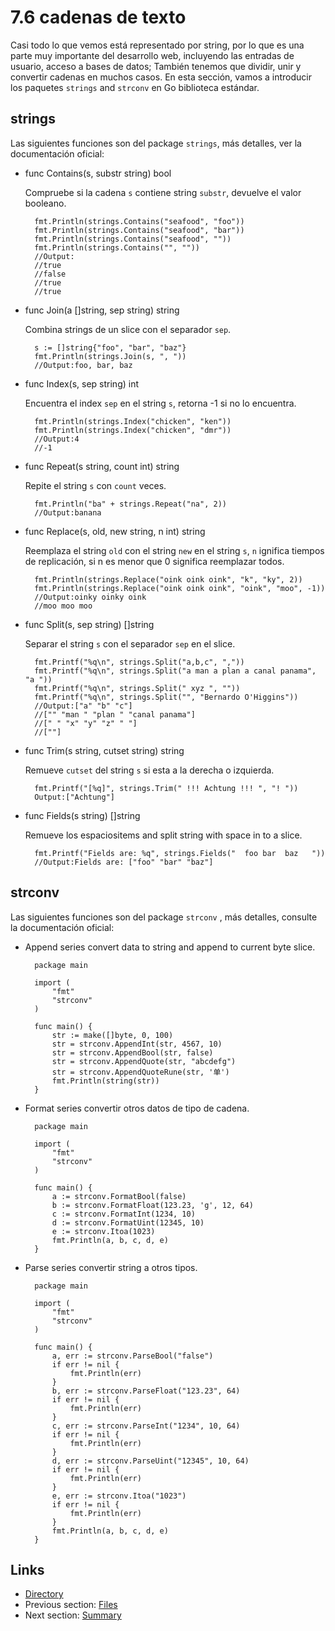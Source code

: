 # 7.6 cadenas de texto

Casi todo lo que vemos está representado por string, por lo que es una parte muy importante del desarrollo web, incluyendo las entradas de usuario, acceso a bases de datos; También tenemos que dividir, unir y convertir cadenas en muchos casos. En esta sección, vamos a introducir los paquetes `strings` and `strconv` en Go biblioteca estándar.

## strings

Las siguientes funciones son del package `strings`, más detalles, ver la documentación oficial:

- func Contains(s, substr string) bool

	Compruebe si la cadena `s`  contiene string `substr`, devuelve el valor booleano.
	
		fmt.Println(strings.Contains("seafood", "foo"))
		fmt.Println(strings.Contains("seafood", "bar"))
		fmt.Println(strings.Contains("seafood", ""))
		fmt.Println(strings.Contains("", ""))
		//Output:
		//true
		//false
		//true
		//true

- func Join(a []string, sep string) string

	Combina strings de un slice con el  separador `sep`.
	
		s := []string{"foo", "bar", "baz"}
		fmt.Println(strings.Join(s, ", "))
		//Output:foo, bar, baz		
			
- func Index(s, sep string) int 

	Encuentra el index  `sep` en el string `s`, retorna -1 si no lo encuentra.
	
		fmt.Println(strings.Index("chicken", "ken"))
		fmt.Println(strings.Index("chicken", "dmr"))
		//Output:4
		//-1

- func Repeat(s string, count int) string

	Repite el string `s` con `count` veces.
	
		fmt.Println("ba" + strings.Repeat("na", 2))
		//Output:banana

- func Replace(s, old, new string, n int) string

	Reemplaza el string `old` con el string `new` en el string `s`, `n` ignifica tiempos de replicación, si n es menor que 0 significa reemplazar todos.
	
		fmt.Println(strings.Replace("oink oink oink", "k", "ky", 2))
		fmt.Println(strings.Replace("oink oink oink", "oink", "moo", -1))
		//Output:oinky oinky oink
		//moo moo moo

- func Split(s, sep string) []string

	Separar el string `s` con el separador `sep` en el slice.
	
		fmt.Printf("%q\n", strings.Split("a,b,c", ","))
		fmt.Printf("%q\n", strings.Split("a man a plan a canal panama", "a "))
		fmt.Printf("%q\n", strings.Split(" xyz ", ""))
		fmt.Printf("%q\n", strings.Split("", "Bernardo O'Higgins"))
		//Output:["a" "b" "c"]
		//["" "man " "plan " "canal panama"]
		//[" " "x" "y" "z" " "]
		//[""]

- func Trim(s string, cutset string) string

	Remueve `cutset` del string `s` si esta a la derecha o izquierda.
	
		fmt.Printf("[%q]", strings.Trim(" !!! Achtung !!! ", "! "))
		Output:["Achtung"]

- func Fields(s string) []string

	Remueve los espaciositems and split string with space in to a slice.
	
		fmt.Printf("Fields are: %q", strings.Fields("  foo bar  baz   "))
		//Output:Fields are: ["foo" "bar" "baz"]


## strconv

Las siguientes funciones son del package `strconv` , más detalles, consulte la documentación oficial:

- Append series convert data to string and append to current byte slice.

		package main
		
		import (
			"fmt"
			"strconv"
		)
		
		func main() {
			str := make([]byte, 0, 100)
			str = strconv.AppendInt(str, 4567, 10)
			str = strconv.AppendBool(str, false)
			str = strconv.AppendQuote(str, "abcdefg")
			str = strconv.AppendQuoteRune(str, '单')
			fmt.Println(string(str))
		}

- Format series convertir otros datos de tipo de cadena.

		package main
	
		import (
			"fmt"
			"strconv"
		)
		
		func main() {
			a := strconv.FormatBool(false)
			b := strconv.FormatFloat(123.23, 'g', 12, 64)
			c := strconv.FormatInt(1234, 10)
			d := strconv.FormatUint(12345, 10)
			e := strconv.Itoa(1023)
			fmt.Println(a, b, c, d, e)
		}

- Parse series convertir string a otros tipos.
		
		package main

		import (
			"fmt"
			"strconv"
		)

		func main() {
			a, err := strconv.ParseBool("false")
			if err != nil {
				fmt.Println(err)
			}
			b, err := strconv.ParseFloat("123.23", 64)
			if err != nil {
				fmt.Println(err)
			}
			c, err := strconv.ParseInt("1234", 10, 64)
			if err != nil {
				fmt.Println(err)
			}
			d, err := strconv.ParseUint("12345", 10, 64)
			if err != nil {
				fmt.Println(err)
			}
			e, err := strconv.Itoa("1023")
			if err != nil {
				fmt.Println(err)
			}
			fmt.Println(a, b, c, d, e)
		}

## Links

- [Directory](preface.md)
- Previous section: [Files](07.5.md)
- Next section: [Summary](07.7.md)
